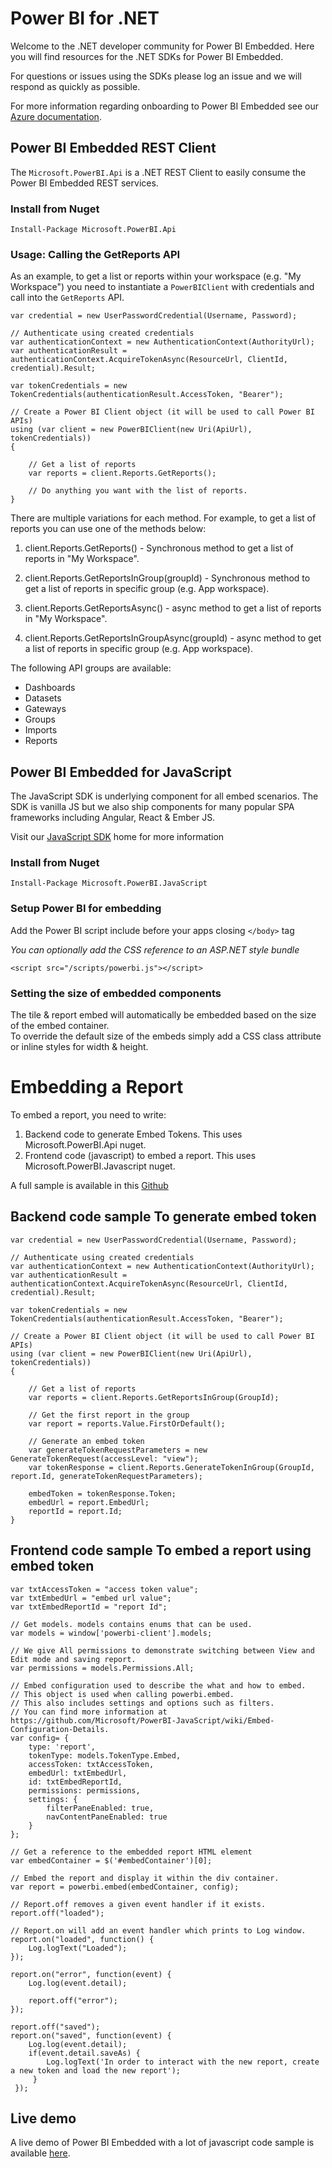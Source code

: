 # Power BI for .NET

Welcome to the .NET developer community for Power BI Embedded.  Here you will find resources for the .NET SDKs for Power BI Embedded.

For questions or issues using the SDKs please log an issue and we will respond as quickly as possible.

For more information regarding onboarding to Power BI Embedded see our [Azure documentation](https://azure.microsoft.com/en-us/services/power-bi-embedded/).

## Power BI Embedded REST Client
The `Microsoft.PowerBI.Api` is a .NET REST Client to easily consume the Power BI Embedded REST services.

### Install from Nuget
`Install-Package Microsoft.PowerBI.Api`

### Usage: Calling the GetReports API
As an example, to get a list or reports within your workspace (e.g. "My Workspace") you need to instantiate a `PowerBIClient` with credentials and call into the `GetReports` API.
```
var credential = new UserPasswordCredential(Username, Password);

// Authenticate using created credentials
var authenticationContext = new AuthenticationContext(AuthorityUrl);
var authenticationResult = authenticationContext.AcquireTokenAsync(ResourceUrl, ClientId, credential).Result;

var tokenCredentials = new TokenCredentials(authenticationResult.AccessToken, "Bearer");

// Create a Power BI Client object (it will be used to call Power BI APIs)
using (var client = new PowerBIClient(new Uri(ApiUrl), tokenCredentials))
{

    // Get a list of reports
    var reports = client.Reports.GetReports();

    // Do anything you want with the list of reports.
}

```

There are multiple variations for each method. For example, to get a list of reports you can use one of the methods below:

1) client.Reports.GetReports() - Synchronous method to get a list of reports in "My Workspace".

2) client.Reports.GetReportsInGroup(groupId) - Synchronous method to get a list of reports in specific group (e.g. App workspace).

3) client.Reports.GetReportsAsync() - async method to get a list of reports in "My Workspace".

4) client.Reports.GetReportsInGroupAsync(groupId) - async method to get a list of reports in specific group (e.g. App workspace).


The following API groups are available:

- Dashboards
- Datasets
- Gateways
- Groups
- Imports
- Reports

## Power BI Embedded for JavaScript
The JavaScript SDK is underlying component for all embed scenarios.  The SDK is vanilla JS but we also ship components for many popular SPA frameworks including Angular, React & Ember JS.  

Visit our [JavaScript SDK](https://github.com/Microsoft/powerbi-javascript) home for more information

### Install from Nuget
`Install-Package Microsoft.PowerBI.JavaScript`

### Setup Power BI for embedding
Add the Power BI script include before your apps closing `</body>` tag

*You can optionally add the CSS reference to an ASP.NET style bundle*

`<script src="/scripts/powerbi.js"></script>`

### Setting the size of embedded components
The tile & report embed will automatically be embedded based on the size of the embed container.  
To override the default size of the embeds simply add a CSS class attribute or inline styles for width & height.

# Embedding a Report
To embed a report, you need to write:
1) Backend code to generate Embed Tokens. This uses Microsoft.PowerBI.Api nuget.
2) Frontend code (javascript) to embed a report. This uses Microsoft.PowerBI.Javascript nuget.

A full sample is available in this [Github](https://github.com/Microsoft/PowerBI-developer-samples)

## Backend code sample To generate embed token

```
var credential = new UserPasswordCredential(Username, Password);

// Authenticate using created credentials
var authenticationContext = new AuthenticationContext(AuthorityUrl);
var authenticationResult = authenticationContext.AcquireTokenAsync(ResourceUrl, ClientId, credential).Result;

var tokenCredentials = new TokenCredentials(authenticationResult.AccessToken, "Bearer");

// Create a Power BI Client object (it will be used to call Power BI APIs)
using (var client = new PowerBIClient(new Uri(ApiUrl), tokenCredentials))
{

    // Get a list of reports
    var reports = client.Reports.GetReportsInGroup(GroupId);

    // Get the first report in the group
    var report = reports.Value.FirstOrDefault();

    // Generate an embed token
    var generateTokenRequestParameters = new GenerateTokenRequest(accessLevel: "view");
    var tokenResponse = client.Reports.GenerateTokenInGroup(GroupId, report.Id, generateTokenRequestParameters);

    embedToken = tokenResponse.Token;
    embedUrl = report.EmbedUrl;
    reportId = report.Id;
}
```

## Frontend code sample To embed a report using embed token
```
var txtAccessToken = "access token value";
var txtEmbedUrl = "embed url value";
var txtEmbedReportId = "report Id";
 
// Get models. models contains enums that can be used.
var models = window['powerbi-client'].models;
 
// We give All permissions to demonstrate switching between View and Edit mode and saving report.
var permissions = models.Permissions.All;
 
// Embed configuration used to describe the what and how to embed.
// This object is used when calling powerbi.embed.
// This also includes settings and options such as filters.
// You can find more information at https://github.com/Microsoft/PowerBI-JavaScript/wiki/Embed-Configuration-Details.
var config= {
    type: 'report',
    tokenType: models.TokenType.Embed,
    accessToken: txtAccessToken,
    embedUrl: txtEmbedUrl,
    id: txtEmbedReportId,
    permissions: permissions,
    settings: {
        filterPaneEnabled: true,
        navContentPaneEnabled: true
    }
};
 
// Get a reference to the embedded report HTML element
var embedContainer = $('#embedContainer')[0];
 
// Embed the report and display it within the div container.
var report = powerbi.embed(embedContainer, config);
 
// Report.off removes a given event handler if it exists.
report.off("loaded");
 
// Report.on will add an event handler which prints to Log window.
report.on("loaded", function() {
    Log.logText("Loaded");
});
 
report.on("error", function(event) {
    Log.log(event.detail);
     
    report.off("error");
});
 
report.off("saved");
report.on("saved", function(event) {
    Log.log(event.detail);
    if(event.detail.saveAs) {
        Log.logText('In order to interact with the new report, create a new token and load the new report');
     }
 });
```

## Live demo
A live demo of Power BI Embedded with a lot of javascript code sample is available [here](https://microsoft.github.io/PowerBI-JavaScript/demo/v2-demo/index.html).
